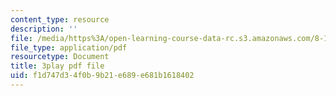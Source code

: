 ```yaml
---
content_type: resource
description: ''
file: /media/https%3A/open-learning-course-data-rc.s3.amazonaws.com/8-13-14-experimental-physics-i-ii-junior-lab-fall-2016-spring-2017/f1d747d34f0b9b21e689e681b1618402_3DizXXZ5qN8.pdf
file_type: application/pdf
resourcetype: Document
title: 3play pdf file
uid: f1d747d3-4f0b-9b21-e689-e681b1618402
---
```


